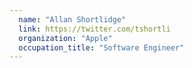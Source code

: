 ```yaml
---
  name: "Allan Shortlidge"
  link: https://twitter.com/tshortli
  organization: "Apple"
  occupation_title: "Software Engineer"
---
```

